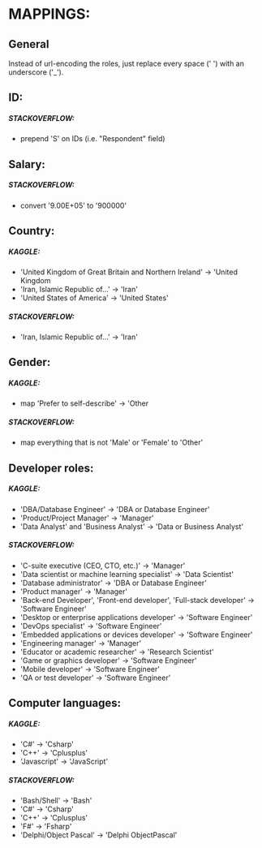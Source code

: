 # MAPPINGS:





## General

Instead of url-encoding the roles, just replace every space (' ') with an underscore ('\_').





## ID:

##### STACKOVERFLOW:

- prepend 'S' on IDs (i.e. "Respondent" field)





## Salary:

##### STACKOVERFLOW:

- convert '9.00E+05' to '900000'





## Country:

##### KAGGLE:

- 'United Kingdom of Great Britain and Northern Ireland' -> 'United Kingdom
- 'Iran, Islamic Republic of...' -> 'Iran'
- 'United States of America' -> 'United States'

##### STACKOVERFLOW:

- 'Iran, Islamic Republic of...' -> 'Iran'




## Gender:

##### KAGGLE:

- map 'Prefer to self-describe' -> 'Other

##### STACKOVERFLOW:

- map everything that is not 'Male' or 'Female' to 'Other'




## Developer roles:

##### KAGGLE:

- 'DBA/Database Engineer'               -> 'DBA or Database Engineer'
- 'Product/Project Manager'             -> 'Manager'
- 'Data Analyst' and 'Business Analyst' -> 'Data or Business Analyst'

##### STACKOVERFLOW:

- 'C-suite executive (CEO, CTO, etc.)'                                -> 'Manager'
- 'Data scientist or machine learning specialist'                     -> 'Data Scientist'
- 'Database administrator'                                            -> 'DBA or Database Engineer'
- 'Product manager'                                                   -> 'Manager'
- 'Back-end Developer', 'Front-end developer', 'Full-stack developer' -> 'Software Engineer'
- 'Desktop or enterprise applications developer'                      -> 'Software Engineer'
- 'DevOps specialist'                                                 -> 'Software Engineer'
- 'Embedded applications or devices developer'                        -> 'Software Engineer'
- 'Engineering manager'                                               -> 'Manager'
- 'Educator or academic researcher'                                   -> 'Research Scientist'
- 'Game or graphics developer'                                        -> 'Software Engineer'
- 'Mobile developer'                                                  -> 'Software Engineer'
- 'QA or test developer'                                              -> 'Software Engineer'





## Computer languages:

##### KAGGLE:

- 'C#'         -> 'Csharp'
- 'C++'        -> 'Cplusplus'
- 'Javascript' -> 'JavaScript'

##### STACKOVERFLOW:

- 'Bash/Shell'           -> 'Bash'
- 'C#'                   -> 'Csharp'
- 'C++'                  -> 'Cplusplus'
- 'F#'                   -> 'Fsharp'
- 'Delphi/Object Pascal' -> 'Delphi ObjectPascal'
